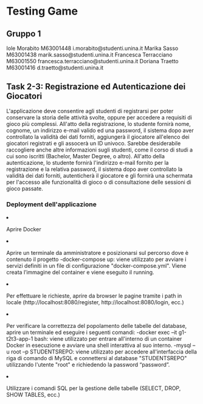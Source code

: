 <h1> Testing Game </h1>

<h2> Gruppo 1 </h2>
Iole Morabito M63001448 i.morabito@studenti.unina.it
Marika Sasso M63001438 marik.sasso@studenti.unina.it
Francesca Terracciano M63001550 francesca.terracciano@studenti.unina.it
Doriana Traetto M63001416 d.traetto@studenti.unina.it

<h2>  Task 2-3: Registrazione ed Autenticazione dei Giocatori </h2>

L'applicazione deve consentire agli studenti di registrarsi per poter conservare la storia delle attività svolte, oppure per accedere a requisiti di gioco più complessi. All'atto della registrazione, lo studente fornirà nome, cognome, un indirizzo e-mail valido ed una password, il sistema dopo aver controllato la validità dei dati forniti, aggiungerà il giocatore all'elenco dei giocatori registrati e gli assocerà un ID univoco. Sarebbe desiderabile raccogliere anche altre informazioni sugli studenti, come il corso di studi a cui sono iscritti (Bachelor, Master Degree, o altro).
All'atto della autenticazione, lo studente fornirà l'indirizzo e-mail fornito per la registrazione e la relativa password, il sistema dopo aver controllato la validità dei dati forniti, autenticherà il giocatore e gli fornirà una schermata per l'accesso alle funzionalità di gioco o di consultazione delle sessioni di gioco passate.

<h3> Deployment dell'applicazione </h3>

<li><p>Aprire Docker </p> </li>
<li><p>Aprire un terminale da amministratore e posizionarsi sul percorso dove è contenuto il progetto
	-docker-compose up: viene utilizzato per avviare i servizi definiti in un file di configurazione "docker-compose.yml". Viene creata l’immagine del container e viene eseguito il running.</p></li>
<li><p>Per effettuare le richieste, aprire da browser le pagine tramite i path in locale (http://localhost:8080/register, http://localhost:8080/login, ecc.) </p></li>
<li><p>Per verificare la correttezza del popolamento delle tabelle del database, aprire un terminale ed eseguire i seguenti comandi:
	-docker exec –it g1-t2t3-app-1 bash: viene utilizzato per entrare all'interno di un container Docker in esecuzione e avviare una shell interattiva al suo interno.
	-mysql –u root –p STUDENTSREPO: viene utilizzato per accedere all'interfaccia della riga di comando di MySQL e connettersi al database "STUDENTSREPO" utilizzando l'utente "root" e richiedendo la password “password”. </p></li>
<li><p>Utilizzare i comandi SQL per la gestione delle tabelle (SELECT, DROP, SHOW TABLES, ecc.) </p></li>

